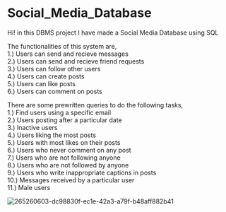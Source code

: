 # Social_Media_Database

Hi! in this DBMS project I have made a Social Media Database using SQL</br>

The functionalities of this system are,</br>
1.) Users can send and recieve messages</br>
2.) Users can send and recieve friend requests</br>
3.) Users can follow other users</br>
4.) Users can create posts</br>
5.) Users can like posts</br>
6.) Users can comment on posts</br>

There are some prewritten queries to do the following tasks,</br>
1.) Find users using a specific email</br>
2.) Users posting after a particular date</br>
3.) Inactive users</br>
4.) Users liking the most posts</br>
5.) Users with most likes on their posts</br>
6.) Users who never comment on any post</br>
7.) Users who are not following anyone</br>
8.) Users who are not followed by anyone</br>
9.) Users who write inappropriate captions in posts</br>
10.) Messages received by a particular user</br>
11.) Male users</br>

![265260603-dc98830f-ec1e-42a3-a79f-b48aff882b41](https://github.com/Aks8909/Social_Media_Database/assets/143341304/2f5af3d6-c9dd-437c-8442-0e584dc6e2c5)
